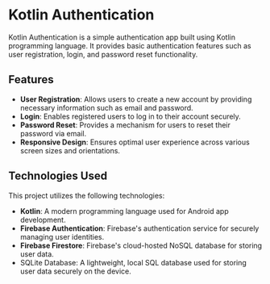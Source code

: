 # Kotlin Authentication

Kotlin Authentication is a simple authentication app built using Kotlin programming language. It provides basic authentication features such as user registration, login, and password reset functionality.

## Features

- **User Registration**: Allows users to create a new account by providing necessary information such as email and password.
- **Login**: Enables registered users to log in to their account securely.
- **Password Reset**: Provides a mechanism for users to reset their password via email.
- **Responsive Design**: Ensures optimal user experience across various screen sizes and orientations.

## Technologies Used

This project utilizes the following technologies:

- **Kotlin**: A modern programming language used for Android app development.
- **Firebase Authentication**: Firebase's authentication service for securely managing user identities.
- **Firebase Firestore**: Firebase's cloud-hosted NoSQL database for storing user data.
- SQLite Database: A lightweight, local SQL database used for storing user data securely on the device.
